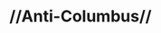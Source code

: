 ---
pid: ch596
title: "//Anti-Columbus//"
location_transcription: 1 and Walnut
coordinates: "[-75.163846380673, 39.953086202851]"
zipcode: '19027'
gen_neighborhood: 
neighborhood: Elkins Park
outside_phl: 'Elkins Park PA '
age: '24'
age_range: 20-29
instagram: 
image_file_name: ch_596.jpg
proposal_transcription: Chris Columbus is a disgrace! Make a monument of Native Americans
  who were murdered from his actions & tear down the on on Columbus Blvd.
topic: Native Americans
topic_summary: '0'
type: Other No Form
keywords_other: columbus, native americans
credit: 
image_labels: 
twitter: 
facebook: 
permalink: "/monuments/ch596/"
layout: item-page
---